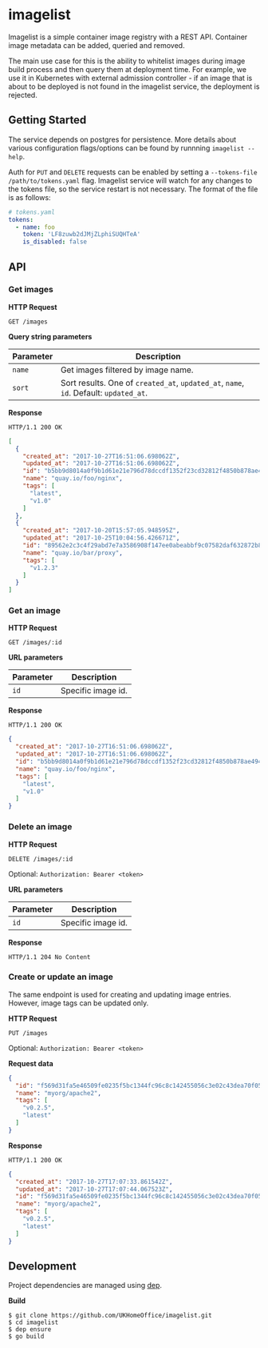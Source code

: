 # imagelist

Imagelist is a simple container image registry with a REST API. Container image
metadata can be added, queried and removed.

The main use case for this is the ability to whitelist images during image build
process and then query them at deployment time. For example, we use it in
Kubernetes with external admission controller - if an image that is about to be
deployed is not found in the imagelist service, the deployment is rejected.

## Getting Started

The service depends on postgres for persistence. More details about various
configuration flags/options can be found by runnning `imagelist --help`.

Auth for `PUT` and `DELETE` requests can be enabled by setting a `--tokens-file
/path/to/tokens.yaml` flag. Imagelist service will watch for any changes to the
tokens file, so the service restart is not necessary. The format of the file is
as follows:

```yaml
# tokens.yaml
tokens:
  - name: foo
    token: 'LF8zuwb2dJMjZLphiSUQHTeA'
    is_disabled: false
```

## API

### Get images

**HTTP Request**

`GET /images`

**Query string parameters**

| Parameter | Description |
| --------- | ----------- |
| `name`    | Get images filtered by image name. |
| `sort`    | Sort results. One of `created_at`, `updated_at`, `name`, `id`. Default: `updated_at`. |

**Response**

`HTTP/1.1 200 OK`

```json
[
  {
    "created_at": "2017-10-27T16:51:06.698062Z",
    "updated_at": "2017-10-27T16:51:06.698062Z",
    "id": "b5bb9d8014a0f9b1d61e21e796d78dccdf1352f23cd32812f4850b878ae4944c",
    "name": "quay.io/foo/nginx",
    "tags": [
      "latest",
      "v1.0"
    ]
  },
  {
    "created_at": "2017-10-20T15:57:05.948595Z",
    "updated_at": "2017-10-25T10:04:56.426671Z",
    "id": "89562e2c3c4f29abd7e7a3586908f147ee0abeabbf9c07582daf632872b8ac0a",
    "name": "quay.io/bar/proxy",
    "tags": [
      "v1.2.3"
    ]
  }
]
```

### Get an image

**HTTP Request**

`GET /images/:id`

**URL parameters**

| Parameter | Description |
| --------- | ----------- |
| `id`      | Specific image id. |

**Response**

`HTTP/1.1 200 OK`

```json
{
  "created_at": "2017-10-27T16:51:06.698062Z",
  "updated_at": "2017-10-27T16:51:06.698062Z",
  "id": "b5bb9d8014a0f9b1d61e21e796d78dccdf1352f23cd32812f4850b878ae4944c",
  "name": "quay.io/foo/nginx",
  "tags": [
    "latest",
    "v1.0"
  ]
}
```

### Delete an image

**HTTP Request**

`DELETE /images/:id`

Optional: `Authorization: Bearer <token>`

**URL parameters**

| Parameter | Description |
| --------- | ----------- |
| `id`      | Specific image id. |

**Response**

`HTTP/1.1 204 No Content`


### Create or update an image

The same endpoint is used for creating and updating image entries. However,
image tags can be updated only.

**HTTP Request**

`PUT /images`

Optional: `Authorization: Bearer <token>`

**Request data**

```json
{
  "id": "f569d31fa5e46509fe0235f5bc1344fc96c8c142455056c3e02c43dea70f05eb",
  "name": "myorg/apache2",
  "tags": [
    "v0.2.5",
    "latest"
  ]
}
```

**Response**

`HTTP/1.1 200 OK`

```json
{
  "created_at": "2017-10-27T17:07:33.861542Z",
  "updated_at": "2017-10-27T17:07:44.067523Z",
  "id": "f569d31fa5e46509fe0235f5bc1344fc96c8c142455056c3e02c43dea70f05eb",
  "name": "myorg/apache2",
  "tags": [
    "v0.2.5",
    "latest"
  ]
}
```


## Development

Project dependencies are managed using [dep](https://github.com/golang/dep).

**Build**

```
$ git clone https://github.com/UKHomeOffice/imagelist.git
$ cd imagelist
$ dep ensure
$ go build
```
